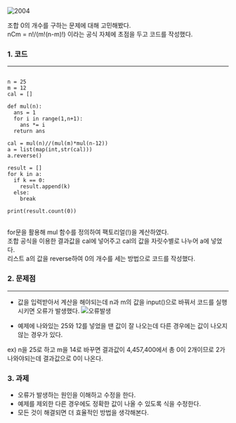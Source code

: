 ![2004](https://user-images.githubusercontent.com/93065107/138590918-08fe5911-cb39-4a9f-9017-63f869423b71.PNG)

조합 0의 개수를 구하는 문제에 대해 고민해봤다.   
nCm = n!/(m!(n-m)!) 이라는 공식 자체에 초점을 두고 코드를 작성했다.

### 1. 코드
***
<pre>
<code>
n = 25
m = 12
cal = []

def mul(n):
  ans = 1
  for i in range(1,n+1):
    ans *= i
  return ans

cal = mul(n)//(mul(m)*mul(n-12))
a = list(map(int,str(cal)))
a.reverse()

result = []
for k in a:
  if k == 0:
    result.append(k)
  else:
    break

print(result.count(0))
</code>
</pre>

for문을 활용해 mul 함수를 정의하여 팩토리얼(!)을 계산하였다.   
조합 공식을 이용한 결과값을 cal에 넣어주고 cal의 값을 자릿수별로 나누어 a에 넣었다.   
리스트 a의 값을 reverse하여 0의 개수를 세는 방법으로 코드를 작성했다.   

### 2. 문제점
***
- 값을 입력받아서 계산을 해야되는데 n과 m의 값을 input()으로 바꿔서 코드를 실행시키면 오류가 발생했다.
![오류발생](https://user-images.githubusercontent.com/93065107/138591929-6f880a29-f385-436c-9f38-42bf244140c4.PNG)

- 예제에 나와있는 25와 12를 넣었을 땐 값이 잘 나오는데 다른 경우에는 값이 나오지 않는 경우가 있다.   

ex) n을 25로 하고 m을 14로 바꾸면 결과값이 4,457,400에서 총 0이 2개이므로 2가 나와야되는데 결과값으로 0이 나온다.

### 3. 과제
- 오류가 발생하는 원인을 이해하고 수정을 한다.
- 예제를 제외한 다른 경우에도 정확한 값이 나올 수 있도록 식을 수정한다.
- 모든 것이 해결되면 더 효율적인 방법을 생각해본다.
